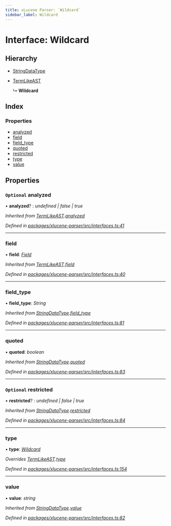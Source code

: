 ```yaml
---
title: xLucene Parser: `Wildcard`
sidebar_label: Wildcard
---
```


# Interface: Wildcard

## Hierarchy

* [StringDataType](stringdatatype.md)

* [TermLikeAST](termlikeast.md)

  ↳ **Wildcard**

## Index

### Properties

* [analyzed](wildcard.md#optional-analyzed)
* [field](wildcard.md#field)
* [field_type](wildcard.md#field_type)
* [quoted](wildcard.md#quoted)
* [restricted](wildcard.md#optional-restricted)
* [type](wildcard.md#type)
* [value](wildcard.md#value)

## Properties

### `Optional` analyzed

• **analyzed**? : *undefined | false | true*

*Inherited from [TermLikeAST](termlikeast.md).[analyzed](termlikeast.md#optional-analyzed)*

*Defined in [packages/xlucene-parser/src/interfaces.ts:41](https://github.com/terascope/teraslice/blob/b843209f9/packages/xlucene-parser/src/interfaces.ts#L41)*

___

###  field

• **field**: *[Field](../overview.md#field)*

*Inherited from [TermLikeAST](termlikeast.md).[field](termlikeast.md#field)*

*Defined in [packages/xlucene-parser/src/interfaces.ts:40](https://github.com/terascope/teraslice/blob/b843209f9/packages/xlucene-parser/src/interfaces.ts#L40)*

___

###  field_type

• **field_type**: *String*

*Inherited from [StringDataType](stringdatatype.md).[field_type](stringdatatype.md#field_type)*

*Defined in [packages/xlucene-parser/src/interfaces.ts:81](https://github.com/terascope/teraslice/blob/b843209f9/packages/xlucene-parser/src/interfaces.ts#L81)*

___

###  quoted

• **quoted**: *boolean*

*Inherited from [StringDataType](stringdatatype.md).[quoted](stringdatatype.md#quoted)*

*Defined in [packages/xlucene-parser/src/interfaces.ts:83](https://github.com/terascope/teraslice/blob/b843209f9/packages/xlucene-parser/src/interfaces.ts#L83)*

___

### `Optional` restricted

• **restricted**? : *undefined | false | true*

*Inherited from [StringDataType](stringdatatype.md).[restricted](stringdatatype.md#optional-restricted)*

*Defined in [packages/xlucene-parser/src/interfaces.ts:84](https://github.com/terascope/teraslice/blob/b843209f9/packages/xlucene-parser/src/interfaces.ts#L84)*

___

###  type

• **type**: *[Wildcard](../enums/asttype.md#wildcard)*

*Overrides [TermLikeAST](termlikeast.md).[type](termlikeast.md#type)*

*Defined in [packages/xlucene-parser/src/interfaces.ts:154](https://github.com/terascope/teraslice/blob/b843209f9/packages/xlucene-parser/src/interfaces.ts#L154)*

___

###  value

• **value**: *string*

*Inherited from [StringDataType](stringdatatype.md).[value](stringdatatype.md#value)*

*Defined in [packages/xlucene-parser/src/interfaces.ts:82](https://github.com/terascope/teraslice/blob/b843209f9/packages/xlucene-parser/src/interfaces.ts#L82)*
